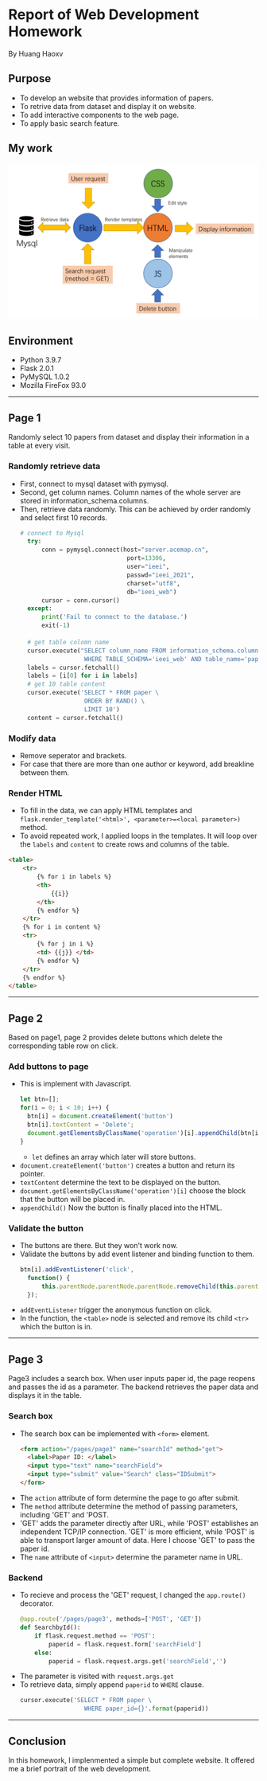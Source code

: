 # Report of Web Development Homework
By Huang Haoxv
## Purpose
- To develop an website that provides information of papers.
- To retrive data from dataset and display it on website.
- To add interactive components to the web page.
- To apply basic search feature.

## My work
<img src="doc/mywork.png">

## Environment
- Python 3.9.7
- Flask 2.0.1
- PyMySQL 1.0.2
- Mozilla FireFox 93.0

***
## Page 1
Randomly select 10 papers from dataset and display their information in a table at every visit.
### Randomly retrieve data
- First, connect to mysql dataset with pymysql.
- Second, get column names. Column names of the whole server are stored in information_schema.columns.
- Then, retrieve data randomly. This can be achieved by order randomly and select first 10 records.
  ```python
  # connect to Mysql
    try:
        conn = pymysql.connect(host="server.acemap.cn",
                                port=13306,
                                user="ieei",
                                passwd="ieei_2021",
                                charset="utf8",
                                db="ieei_web")
        cursor = conn.cursor()
    except:
        print('Fail to connect to the database.')
        exit(-1)

    # get table colomn name
    cursor.execute("SELECT column_name FROM information_schema.columns \
                    WHERE TABLE_SCHEMA='ieei_web' AND table_name='paper'")
    labels = cursor.fetchall()
    labels = [i[0] for i in labels]
    # get 10 table content
    cursor.execute('SELECT * FROM paper \
                    ORDER BY RAND() \
                    LIMIT 10')
    content = cursor.fetchall()
    ```

### Modify data
- Remove seperator and brackets.
- For case that there are more than one author or keyword, add breakline between them.

### Render HTML
- To fill in the data, we can apply HTML templates and `flask.render_template('<html>', <parameter>=<local parameter>)` method.
- To avoid repeated work, I applied loops in the templates. It will loop over the `labels` and `content` to create rows and columns of the table.
```html
<table>
    <tr>
        {% for i in labels %}
        <th>
            {{i}}
        </th>
        {% endfor %}
    </tr>
    {% for i in content %}
    <tr>
        {% for j in i %}
        <td> {{j}} </td>
        {% endfor %}
    </tr>
    {% endfor %}
</table>
```
***
## Page 2
Based on page1, page 2 provides delete buttons which delete the corresponding table row on click.
### Add buttons to page
- This is implement with Javascript.
  ```javascript
  let btn=[];
  for(i = 0; i < 10; i++) {
    btn[i] = document.createElement('button')
    btn[i].textContent = 'Delete';
    document.getElementsByClassName('operation')[i].appendChild(btn[i]);
  }
  ```
  - `let` defines an array which later will store buttons.
- `document.createElement('button')` creates a button and return its pointer.
- `textContent` determine the text to be displayed on the button.
- `document.getElementsByClassName('operation')[i]` choose the block that the button will be placed in.
- `appendChild()` Now the button is finally placed into the HTML.

### Validate the button
- The buttons are there. But they won't work now.
- Validate the buttons by add event listener and binding function to them.
  ```javascript
  btn[i].addEventListener('click', 
    function() {
        this.parentNode.parentNode.parentNode.removeChild(this.parentNode.parentNode)
    });
  ```
- `addEventListener` trigger the anonymous function on click.
- In the function, the `<table>` node is selected and remove its child `<tr>` which the button is in.

***
## Page 3
Page3 includes a search box. When user inputs paper id, the page reopens and passes the id as a parameter. The backend retrieves the paper data and displays it in the table.
### Search box
- The search box can be implemented with `<form>` element.
  ```html
  <form action="/pages/page3" name="searchId" method="get">
    <label>Paper ID: </label>
    <input type="text" name="searchField">
    <input type="submit" value="Search" class="IDSubmit">
  </form>
  ```
- The `action` attribute of form determine the page to go after submit.
- The `method` attribute determine the method of passing parameters, including 'GET' and 'POST.
- 'GET' adds the parameter directly after URL, while 'POST' establishes an independent TCP/IP connection. 'GET' is more efficient, while 'POST' is able to transport larger amount of data. Here I choose 'GET' to pass the paper id.
- The `name` attribute of `<input>` determine the parameter name in URL.

### Backend
- To recieve and process the 'GET' request, I changed the `app.route()` decorator.
  ```python
  @app.route('/pages/page3', methods=['POST', 'GET'])
  def SearchbyId():
      if flask.request.method == 'POST':
          paperid = flask.request.form['searchField']
      else:
          paperid = flask.request.args.get('searchField','')
  ```
- The parameter is visited with `request.args.get`
- To retrieve data, simply append `paperid` to `WHERE` clause.
  ```python
  cursor.execute('SELECT * FROM paper \
                    WHERE paper_id={}'.format(paperid))
  ```

***
## Conclusion
In this homework, I implenmented a simple but complete website. It offered me a brief portrait of the web development.